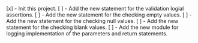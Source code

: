 [x] - Init this project.
[ ] - Add the new statement for the validation logial assertions.
[ ] - Add the new statement for the checking empty values.
[ ] - Add the new statement for the checking null values.
[ ] - Add the new statement for the checking blank values.
[ ] - Add the new module for logging implementation of the  parameters and return statements.